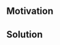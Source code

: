 <!--
Thank you for your Pull Request. Please provide a description above and review
the requirements below.

Bug fixes and new features should (ideally) include tests.
-->

## Motivation

<!--
Explain the context and why you're making that change. What is the problem
you're trying to solve? In some cases there is not a problem and this can be
thought of as being the motivation for your change.
-->

## Solution

<!--
Summarize the solution and provide any necessary context needed to understand
the code change.
-->

<!-- This template is based on https://github.com/recmo/uint/blob/main/.github/PULL_REQUEST_TEMPLATE.md -->